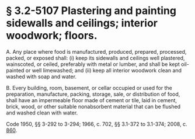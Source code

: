# § 3.2-5107 Plastering and painting sidewalls and ceilings; interior woodwork; floors.

<p>A. Any place where food is manufactured, produced, prepared, processed, packed, or exposed shall: (i) keep its sidewalls and ceilings well plastered, wainscoted, or ceiled, preferably with metal or lumber, and shall be kept oil-painted or well limewashed; and (ii) keep all interior woodwork clean and washed with soap and water.</p><p>B. Every building, room, basement, or cellar occupied or used for the preparation, manufacture, packing, storage, sale, or distribution of food, shall have an impermeable floor made of cement or tile, laid in cement, brick, wood, or other suitable nonabsorbent material that can be flushed and washed clean with water.</p><p>Code 1950, §§ 3-292 to 3-294; 1966, c. 702, §§ 3.1-372 to 3.1-374; 2008, c. <a href='http://lis.virginia.gov/cgi-bin/legp604.exe?081+ful+CHAP0860'>860</a>.</p>